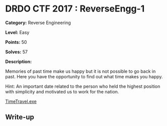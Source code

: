 # DRDO CTF 2017 : ReverseEngg-1

**Category:** Reverse Engineering

**Level:** Easy

**Points:** 50

**Solves:** 57

**Description:**

Memories of past time make us happy but it is not possible to go back in past. Here you have the opportunity to find out what time makes you happy.

Hint: An important date related to the person who held the highest position with simplicity and motivated us to work for the nation.

[TimeTravel.exe](TimeTravel.exe)

## Write-up
